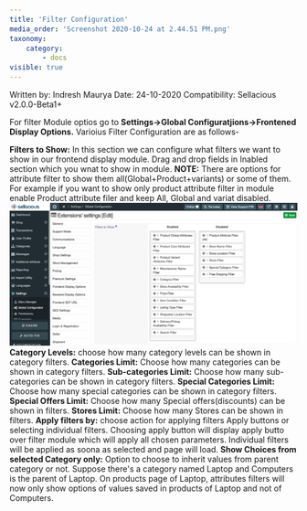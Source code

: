 ```yaml
---
title: 'Filter Configuration'
media_order: 'Screenshot 2020-10-24 at 2.44.51 PM.png'
taxonomy:
    category:
        - docs
visible: true
---
```


Written by: Indresh Maurya
Date: 24-10-2020
Compatibility: Sellacious v2.0.0-Beta1+


For filter Module optios go to **Settings->Global Configuratjions->Frontened Display Options.**
Varioius Filter Configuration are as follows-

**Filters to Show:** In this section we can configure what filters we want to show in our frontend display module. Drag and drop fields in Inabled section which you wnat to show in module.
**NOTE:** There are options for attribute filter to show them all(Global+Product+variants) or some of them. For example if you want to show only product attribute filter in module enable Product attribute filer and keep All, Global and variat disabled.
![](Screenshot%202020-10-24%20at%202.44.51%20PM.png)
**Category Levels:** choose how many category levels can be shown in category filters.
**Categories Limit:** Choose how many categories can be shown in category filters. 
**Sub-categories Limit:** Choose how many sub-categories can be shown in category filters.
**Special Categories Limit:** Choose how many special categories can be shown in category filters.
**Special Offers Limit:** Choose how many Special offers(discounts) can be shown in filters.
**Stores Limit:** Choose how many Stores can be shown in filters.
**Apply filters by:** choose action for applying filters Apply buttons or selecting individual filters.
Choosing apply button will display apply butto over filter module which will apply all chosen parameters.
Individual filters will be applied as soona as selected and page will load.
**Show Choices from selected Category only:** Option to choose to inherit values from parent category or not.
Suppose there's a category named Laptop and Computers is the parent of Laptop. On products page of Laptop, attributes filters will now only show options of values saved in products of Laptop and not of Computers.
